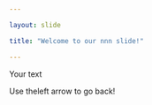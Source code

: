 ```yaml
---

layout: slide

title: "Welcome to our nnn slide!"

---
```


Your text

Use theleft arrow to go back!

